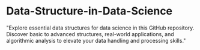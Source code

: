# Data-Structure-in-Data-Science
"Explore essential data structures for data science in this GitHub repository. Discover basic to advanced structures, real-world applications, and algorithmic analysis to elevate your data handling and processing skills."
